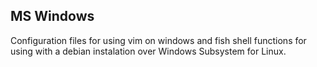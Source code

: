 ## MS Windows
Configuration files for using vim on windows and fish shell functions for using with a debian instalation over Windows Subsystem for Linux.

